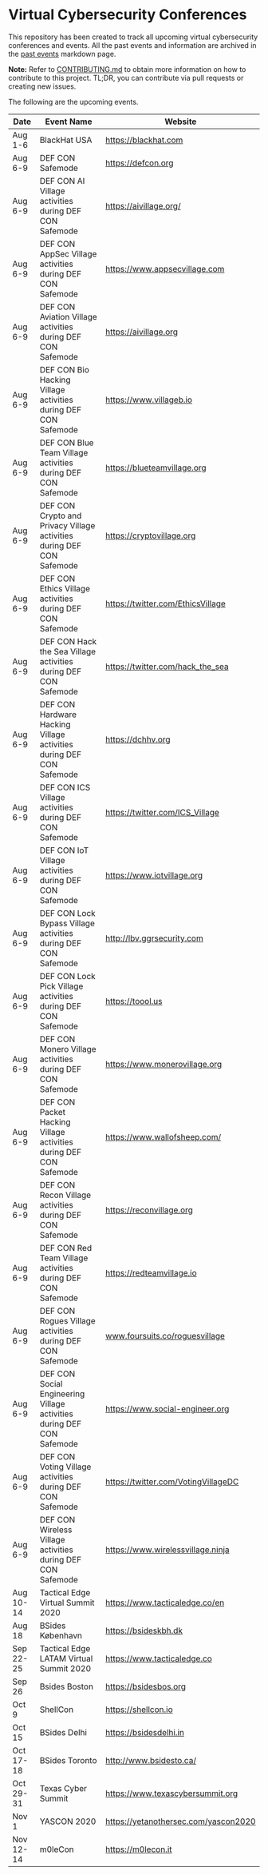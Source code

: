 # Virtual Cybersecurity Conferences

This repository has been created to track all upcoming virtual cybersecurity conferences and events. All the past events and information are archived in the [past events](past-events.md) markdown page.

**Note:** Refer to [CONTRIBUTING.md](CONTRIBUTING.md) to obtain more information on how to contribute to this project. TL;DR, you can contribute via pull requests or creating new issues.

The following are the upcoming events.

| Date | Event Name | Website |
|------|------------|---------|
| Aug 1-6 | BlackHat USA | https://blackhat.com |
| Aug 6-9 | DEF CON Safemode | https://defcon.org |
| Aug 6-9 | DEF CON AI Village activities during DEF CON Safemode | https://aivillage.org/ |
| Aug 6-9 | DEF CON AppSec Village activities during DEF CON Safemode | https://www.appsecvillage.com |
| Aug 6-9 | DEF CON Aviation Village activities during DEF CON Safemode | https://aivillage.org |
| Aug 6-9 | DEF CON Bio Hacking Village activities during DEF CON Safemode | https://www.villageb.io |
| Aug 6-9 | DEF CON Blue Team Village activities during DEF CON Safemode | https://blueteamvillage.org |
| Aug 6-9 | DEF CON Crypto and Privacy Village activities during DEF CON Safemode | https://cryptovillage.org |
| Aug 6-9 | DEF CON Ethics Village activities during DEF CON Safemode | https://twitter.com/EthicsVillage |
| Aug 6-9 | DEF CON Hack the Sea Village activities during DEF CON Safemode | https://twitter.com/hack_the_sea |
| Aug 6-9 | DEF CON Hardware Hacking Village activities during DEF CON Safemode | https://dchhv.org |
| Aug 6-9 | DEF CON ICS Village activities during DEF CON Safemode | https://twitter.com/ICS_Village |
| Aug 6-9 | DEF CON IoT Village activities during DEF CON Safemode | https://www.iotvillage.org |
| Aug 6-9 | DEF CON Lock Bypass Village activities during DEF CON Safemode | http://lbv.ggrsecurity.com |
| Aug 6-9 | DEF CON Lock Pick Village activities during DEF CON Safemode | https://toool.us |
| Aug 6-9 | DEF CON Monero Village activities during DEF CON Safemode | https://www.monerovillage.org |
| Aug 6-9 | DEF CON Packet Hacking Village activities during DEF CON Safemode | https://www.wallofsheep.com/ |
| Aug 6-9 | DEF CON Recon Village activities during DEF CON Safemode | https://reconvillage.org |
| Aug 6-9 | DEF CON Red Team Village activities during DEF CON Safemode | https://redteamvillage.io  |
| Aug 6-9 | DEF CON Rogues Village activities during DEF CON Safemode |  www.foursuits.co/roguesvillage |
| Aug 6-9 | DEF CON Social Engineering Village activities during DEF CON Safemode | https://www.social-engineer.org |
| Aug 6-9 | DEF CON Voting Village activities during DEF CON Safemode | https://twitter.com/VotingVillageDC |
| Aug 6-9 | DEF CON Wireless Village activities during DEF CON Safemode | https://www.wirelessvillage.ninja |
| Aug 10-14 | Tactical Edge Virtual Summit 2020 | https://www.tacticaledge.co/en |
| Aug 18 | BSides København |  https://bsideskbh.dk |
| Sep 22-25 | Tactical Edge LATAM Virtual Summit 2020 | https://www.tacticaledge.co |
| Sep 26 |  Bsides Boston | https://bsidesbos.org |
| Oct 9 | ShellCon | https://shellcon.io |
| Oct 15 | BSides Delhi | https://bsidesdelhi.in |
| Oct 17-18 | BSides Toronto | http://www.bsidesto.ca/ |
| Oct 29-31 | Texas Cyber Summit | https://www.texascybersummit.org |
| Nov 1 | YASCON 2020 | https://yetanothersec.com/yascon2020 |
| Nov 12-14 | m0leCon | https://m0lecon.it |

